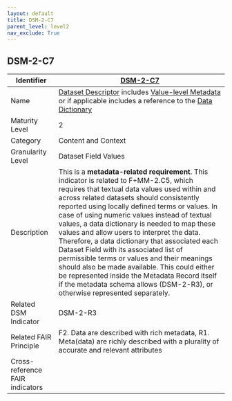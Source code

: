 ```yaml
---
layout: default
title: DSM-2-C7
parent_level: level2
nav_exclude: True
---
```


## DSM-2-C7

| Identifier | [DSM-2-C7](https://github.com/FAIRplus/Data-Maturity/blob/master/docs/_indicators/DSM-2-C7.md) |
| ---------- | ----------|
| Name | [Dataset Descriptor](https://fairplus.github.io/Data-Maturity/docs/Glossary/#dataset-descriptor) includes [Value-level Metadata](https://fairplus.github.io/Data-Maturity/docs/Glossary/#value-level-metadata) or if applicable includes a reference to the [Data Dictionary](https://fairplus.github.io/Data-Maturity/docs/Glossary/#data-dictionary) |
| Maturity Level | 2 |
| Category | Content and Context |
| Granularity Level | Dataset Field Values |
| Description | This is a **metadata-related requirement**. This indicator is related to F+MM-2.C5, which requires that textual data values used within and across related datasets should consistently reported using locally defined terms or values. In case of using numeric values instead of textual values, a data dictionary is needed to map these values and allow users to interpret the data. Therefore, a data dictionary that associated each Dataset Field with its associated list of permissible terms or values and their meanings should also be made available. This could either be represented inside the Metadata Record itself if the metadata schema allows (DSM-2-R3), or otherwise represented separately. |
| Related DSM Indicator | DSM-2-R3 |
| Related FAIR Principle | F2. Data are described with rich metadata, R1. Meta(data) are richly described with a plurality of accurate and relevant attributes |
| Cross-reference FAIR indicators | |
